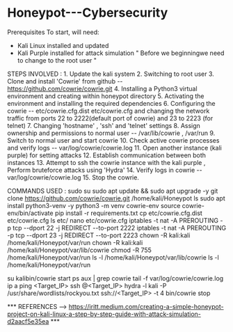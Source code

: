 # Honeypot---Cybersecurity
Prerequisites
To start, will need:
- Kali Linux installed and updated
- Kali Purple installed for attack simulation
" Before we beginningwe need to change to the root user "

STEPS INVOLVED :
    1. Update the kali system
    2. Switching to root user
    3. Clone and install 'Cowrie' from github -- https://github.com/cowrie/cowrie.git
    4. Installing a Python3 virtual environment and creating within honeypot directory
    5. Activating the environment and installing the required dependencies
    6. Configuring the cowrie -- etc/cowrie.cfg.dist etc/cowrie.cfg and changing the network traffic from ports 22 to 2222(default port of cowrie) and 23 to 2223 (for telnet)
    7. Changing 'hostname' , 'ssh' and 'telnet' settings
    8. Assign ownership and permissions to normal user -- /var/lib/cowrie , /var/run
    9. Switch to normal user and start cowrie
    10. Check active cowrie processes and verify logs -- var/log/cowrie/cowrie.log
    11. Open another instance (kali purple) for setting attacks
    12. Establish communication between both instances
    13. Attempt to ssh the cowrie instance with the kali purple , Perform bruteforce attacks using 'Hydra'
    14. Verify logs in cowrie -- var/log/cowrie/cowrie.log
    15. Stop the cowrie.
 
COMMANDS USED :
sudo su
sudo apt update && sudo apt upgrade -y
git clone https://github.com/cowrie/cowrie.git /home/kali/Honeypot
ls
sudo apt install python3-venv -y
python3 -m venv cowrie-env
source cowrie-env/bin/activate
pip install -r requirements.txt
cp etc/cowrie.cfg.dist etc/cowrie.cfg
ls etc/
nano etc/cowrie.cfg
iptables -t nat -A PREROUTING -p tcp --dport 22 -j REDIRECT --to-port 2222
iptables -t nat -A PREROUTING -p tcp --dport 23 -j REDIRECT --to-port 2223
chown -R kali:kali /home/kali/Honeypot/var/run
chown -R kali:kali /home/kali/Honeypot/var/lib/cowrie
chmod -R 755 /home/kali/Honeypot/var/run
ls -l /home/kali/Honeypot/var/lib/cowrie
ls -l /home/kali/Honeypot/var/run
 
su kalibin/cowrie start
ps aux | grep cowrie
tail -f var/log/cowrie/cowrie.log
ip a
ping <Target_IP>
ssh <username>@<Target_IP>
hydra -l kali -P /usr/share/wordlists/rockyou.txt ssh://<Target_IP> -t 4
bin/cowrie stop

*** REFERENCES --> https://iritt.medium.com/creating-a-simple-honeypot-project-on-kali-linux-a-step-by-step-guide-with-attack-simulation-d2aacf5e35ea ***
